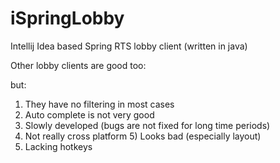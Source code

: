 iSpringLobby
============

Intellij Idea based Spring RTS lobby client (written in java)


Other lobby clients are good too:







but:
1) They have no filtering in most cases
2) Auto complete is not very good
3) Slowly developed (bugs are not fixed for long time periods)
4) Not really cross platform 5) Looks bad (especially layout)
5) Lacking hotkeys

